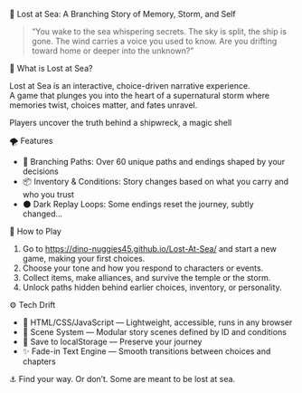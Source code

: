🌊 Lost at Sea: A Branching Story of Memory, Storm, and Self

> “You wake to the sea whispering secrets. 
> The sky is split, the ship is gone. 
> The wind carries a voice you used to know. 
> Are you drifting toward home or deeper into the unknown?”

🧭 What is Lost at Sea?

Lost at Sea is an interactive, choice-driven narrative experience.  
A game that plunges you into the heart of a supernatural storm 
where memories twist, choices matter, and fates unravel.

Players uncover the truth behind a shipwreck, a magic shell


🌪️ Features

- 🧠 Branching Paths: Over 60 unique paths and endings shaped by your decisions
- 📦 Inventory & Conditions: Story changes based on what you carry and who you trust
- 🌑 Dark Replay Loops: Some endings reset the journey, subtly changed...


 🧩 How to Play

1. Go to https://dino-nuggies45.github.io/Lost-At-Sea/ and start a new game, making your first choices.
2. Choose your tone and how you respond to characters or events.
3. Collect items, make alliances, and survive the temple or the storm.
4. Unlock paths hidden behind earlier choices, inventory, or personality.


⚙️ Tech Drift

- 📝 HTML/CSS/JavaScript — Lightweight, accessible, runs in any browser
- 🔄 Scene System — Modular story scenes defined by ID and conditions
- 💾 Save to localStorage — Preserve your journey
- ✨ Fade-in Text Engine — Smooth transitions between choices and chapters

⚓ Find your way. Or don’t. 
Some are meant to be lost at sea.

